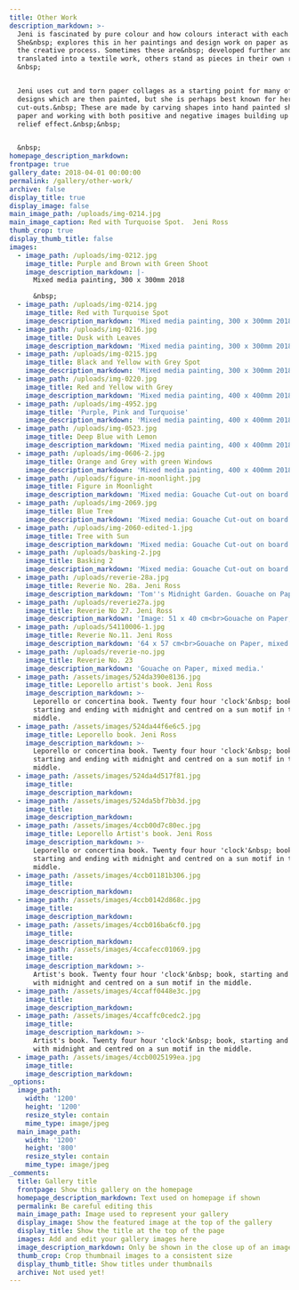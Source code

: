 ```yaml
---
title: Other Work
description_markdown: >-
  Jeni is fascinated by pure colour and how colours interact with each other.
  She&nbsp; explores this in her paintings and design work on paper as part of
  the creative process. Sometimes these are&nbsp; developed further and
  translated into a textile work, others stand as pieces in their own right.
  &nbsp;


  Jeni uses cut and torn paper collages as a starting point for many of her
  designs which are then painted, but she is perhaps best known for her
  cut-outs.&nbsp; These are made by carving shapes into hand painted sheets of
  paper and working with both positive and negative images building up a low
  relief effect.&nbsp;&nbsp;


  &nbsp;
homepage_description_markdown:
frontpage: true
gallery_date: 2018-04-01 00:00:00
permalink: /gallery/other-work/
archive: false
display_title: true
display_image: false
main_image_path: /uploads/img-0214.jpg
main_image_caption: Red with Turquoise Spot.  Jeni Ross
thumb_crop: true
display_thumb_title: false
images:
  - image_path: /uploads/img-0212.jpg
    image_title: Purple and Brown with Green Shoot
    image_description_markdown: |-
      Mixed media painting, 300 x 300mm 2018

      &nbsp;
  - image_path: /uploads/img-0214.jpg
    image_title: Red with Turquoise Spot
    image_description_markdown: 'Mixed media painting, 300 x 300mm 2018'
  - image_path: /uploads/img-0216.jpg
    image_title: Dusk with Leaves
    image_description_markdown: 'Mixed media painting, 300 x 300mm 2018'
  - image_path: /uploads/img-0215.jpg
    image_title: Black and Yellow with Grey Spot
    image_description_markdown: 'Mixed media painting, 300 x 300mm 2018'
  - image_path: /uploads/img-0220.jpg
    image_title: Red and Yellow with Grey
    image_description_markdown: 'Mixed media painting, 400 x 400mm 2018'
  - image_path: /uploads/img-4952.jpg
    image_title: 'Purple, Pink and Turquoise'
    image_description_markdown: 'Mixed media painting, 400 x 400mm 2018'
  - image_path: /uploads/img-0523.jpg
    image_title: Deep Blue with Lemon
    image_description_markdown: 'Mixed media painting, 400 x 400mm 2018'
  - image_path: /uploads/img-0606-2.jpg
    image_title: Orange and Grey with green Windows
    image_description_markdown: 'Mixed media painting, 400 x 400mm 2018'
  - image_path: /uploads/figure-in-moonlight.jpg
    image_title: Figure in Moonlight
    image_description_markdown: 'Mixed media: Gouache Cut-out on board. 560 x 560mm'
  - image_path: /uploads/img-2069.jpg
    image_title: Blue Tree
    image_description_markdown: 'Mixed media: Gouache Cut-out on board. 560 x 560mm'
  - image_path: /uploads/img-2060-edited-1.jpg
    image_title: Tree with Sun
    image_description_markdown: 'Mixed media: Gouache Cut-out on board. 560 x 560mm'
  - image_path: /uploads/basking-2.jpg
    image_title: Basking 2
    image_description_markdown: 'Mixed media: Gouache Cut-out on board. 560 x 560mm'
  - image_path: /uploads/reverie-28a.jpg
    image_title: Reverie No. 28a. Jeni Ross
    image_description_markdown: 'Tom''s Midnight Garden. Gouache on Paper, mixed media.'
  - image_path: /uploads/reverie27a.jpg
    image_title: Reverie No 27. Jeni Ross
    image_description_markdown: 'Image: 51 x 40 cm<br>Gouache on Paper, mixed media'
  - image_path: /uploads/54110006-1.jpg
    image_title: Reverie No.11. Jeni Ross
    image_description_markdown: '64 x 57 cm<br>Gouache on Paper, mixed media.'
  - image_path: /uploads/reverie-no.jpg
    image_title: Reverie No. 23
    image_description_markdown: 'Gouache on Paper, mixed media.'
  - image_path: /assets/images/524da390e8136.jpg
    image_title: Leporello artist's book. Jeni Ross
    image_description_markdown: >-
      Leporello or concertina book. Twenty four hour 'clock'&nbsp; books,
      starting and ending with midnight and centred on a sun motif in the
      middle.
  - image_path: /assets/images/524da44f6e6c5.jpg
    image_title: Leporello book. Jeni Ross
    image_description_markdown: >-
      Leporello or concertina book. Twenty four hour 'clock'&nbsp; books,
      starting and ending with midnight and centred on a sun motif in the
      middle.
  - image_path: /assets/images/524da4d517f81.jpg
    image_title:
    image_description_markdown:
  - image_path: /assets/images/524da5bf7bb3d.jpg
    image_title:
    image_description_markdown:
  - image_path: /assets/images/4ccb00d7c80ec.jpg
    image_title: Leporello Artist's book. Jeni Ross
    image_description_markdown: >-
      Leporello or concertina book. Twenty four hour 'clock'&nbsp; books,
      starting and ending with midnight and centred on a sun motif in the
      middle.
  - image_path: /assets/images/4ccb01181b306.jpg
    image_title:
    image_description_markdown:
  - image_path: /assets/images/4ccb0142d868c.jpg
    image_title:
    image_description_markdown:
  - image_path: /assets/images/4ccb016ba6cf0.jpg
    image_title:
    image_description_markdown:
  - image_path: /assets/images/4ccafecc01069.jpg
    image_title:
    image_description_markdown: >-
      Artist's book. Twenty four hour 'clock'&nbsp; book, starting and ending
      with midnight and centred on a sun motif in the middle.
  - image_path: /assets/images/4ccaff0448e3c.jpg
    image_title:
    image_description_markdown:
  - image_path: /assets/images/4ccaffc0cedc2.jpg
    image_title:
    image_description_markdown: >-
      Artist's book. Twenty four hour 'clock'&nbsp; book, starting and ending
      with midnight and centred on a sun motif in the middle.
  - image_path: /assets/images/4ccb0025199ea.jpg
    image_title:
    image_description_markdown:
_options:
  image_path:
    width: '1200'
    height: '1200'
    resize_style: contain
    mime_type: image/jpeg
  main_image_path:
    width: '1200'
    height: '800'
    resize_style: contain
    mime_type: image/jpeg
_comments:
  title: Gallery title
  frontpage: Show this gallery on the homepage
  homepage_description_markdown: Text used on homepage if shown
  permalink: Be careful editing this
  main_image_path: Image used to represent your gallery
  display_image: Show the featured image at the top of the gallery
  display_title: Show the title at the top of the page
  images: Add and edit your gallery images here
  image_description_markdown: Only be shown in the close up of an image
  thumb_crop: Crop thumbnail images to a consistent size
  display_thumb_title: Show titles under thumbnails
  archive: Not used yet!
---
```


